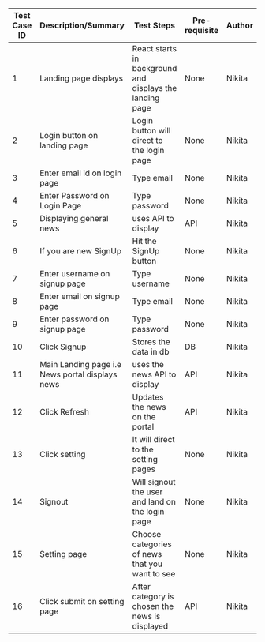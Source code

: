 | Test Case ID  | Description/Summary  | Test Steps | Pre-requisite | Author  | Test Method |
| ------------- | -------------------- | ---------- | ------------- | ------- | ----------- |
|1| Landing page displays| React starts in background and displays the landing page| None| Nikita| Unit|
|2|Login button on landing page |Login button will direct to the login page | None | Nikita | Unit |
|3|Enter email id on login page |Type email | None| Nikita |Unit |
|4|Enter Password on Login Page| Type password | None | Nikita |Unit|
|5|Displaying general news| uses API to display | API | Nikita |Unit|
|6|If you are new SignUp| Hit the SignUp button | None | Nikita |Unit|
|7|Enter username on signup page |Type username | None| Nikita |Unit |
|8|Enter email on signup page |Type email | None| Nikita |Manual |
|9|Enter password on signup page |Type password | None| Nikita |Unit |
|10|Click Signup |Stores the data in db | DB| Nikita |Unit |
|11|Main Landing page i.e News portal displays news |uses the news API to display | API| Nikita |Unit |
|12|Click Refresh |Updates the news on the portal | API | Nikita |Unit |
|13|Click setting |It will direct to the setting pages | None| Nikita |Unit |
|14|Signout |Will signout the user and land on the login page | None| Nikita |Unit |
|15|Setting page |Choose categories of news that you want to see | None| Nikita |Unit |
|16|Click submit on setting page |After category is chosen the news is displayed | API | Nikita |Unit |
